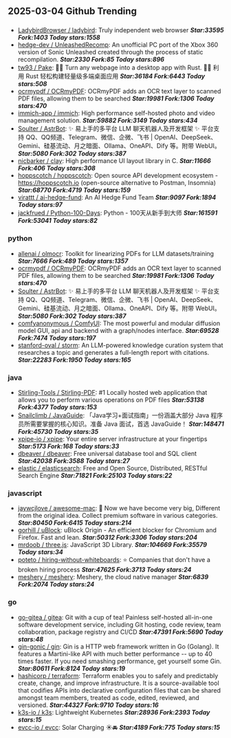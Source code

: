 ## 2025-03-04 Github Trending

### 
* [LadybirdBrowser / ladybird](https://github.com/LadybirdBrowser/ladybird): Truly independent web browser ***Star:33595 Fork:1403 Today stars:1558***
* [hedge-dev / UnleashedRecomp](https://github.com/hedge-dev/UnleashedRecomp): An unofficial PC port of the Xbox 360 version of Sonic Unleashed created through the process of static recompilation. ***Star:2330 Fork:85 Today stars:896***
* [tw93 / Pake](https://github.com/tw93/Pake): 🤱🏻 Turn any webpage into a desktop app with Rust. 🤱🏻 利用 Rust 轻松构建轻量级多端桌面应用 ***Star:36184 Fork:6443 Today stars:508***
* [ocrmypdf / OCRmyPDF](https://github.com/ocrmypdf/OCRmyPDF): OCRmyPDF adds an OCR text layer to scanned PDF files, allowing them to be searched ***Star:19981 Fork:1306 Today stars:470***
* [immich-app / immich](https://github.com/immich-app/immich): High performance self-hosted photo and video management solution. ***Star:59882 Fork:3149 Today stars:434***
* [Soulter / AstrBot](https://github.com/Soulter/AstrBot): ✨ 易上手的多平台 LLM 聊天机器人及开发框架 ✨ 平台支持 QQ、QQ频道、Telegram、微信、企微、飞书 | OpenAI、DeepSeek、Gemini、硅基流动、月之暗面、Ollama、OneAPI、Dify 等。附带 WebUI。 ***Star:5080 Fork:302 Today stars:387***
* [nicbarker / clay](https://github.com/nicbarker/clay): High performance UI layout library in C. ***Star:11666 Fork:406 Today stars:308***
* [hoppscotch / hoppscotch](https://github.com/hoppscotch/hoppscotch): Open source API development ecosystem - https://hoppscotch.io (open-source alternative to Postman, Insomnia) ***Star:68770 Fork:4719 Today stars:159***
* [virattt / ai-hedge-fund](https://github.com/virattt/ai-hedge-fund): An AI Hedge Fund Team ***Star:9097 Fork:1894 Today stars:97***
* [jackfrued / Python-100-Days](https://github.com/jackfrued/Python-100-Days): Python - 100天从新手到大师 ***Star:161591 Fork:53041 Today stars:82***

### python
* [allenai / olmocr](https://github.com/allenai/olmocr): Toolkit for linearizing PDFs for LLM datasets/training ***Star:7666 Fork:489 Today stars:1357***
* [ocrmypdf / OCRmyPDF](https://github.com/ocrmypdf/OCRmyPDF): OCRmyPDF adds an OCR text layer to scanned PDF files, allowing them to be searched ***Star:19981 Fork:1306 Today stars:470***
* [Soulter / AstrBot](https://github.com/Soulter/AstrBot): ✨ 易上手的多平台 LLM 聊天机器人及开发框架 ✨ 平台支持 QQ、QQ频道、Telegram、微信、企微、飞书 | OpenAI、DeepSeek、Gemini、硅基流动、月之暗面、Ollama、OneAPI、Dify 等。附带 WebUI。 ***Star:5080 Fork:302 Today stars:387***
* [comfyanonymous / ComfyUI](https://github.com/comfyanonymous/ComfyUI): The most powerful and modular diffusion model GUI, api and backend with a graph/nodes interface. ***Star:69528 Fork:7474 Today stars:197***
* [stanford-oval / storm](https://github.com/stanford-oval/storm): An LLM-powered knowledge curation system that researches a topic and generates a full-length report with citations. ***Star:22283 Fork:1950 Today stars:165***

### java
* [Stirling-Tools / Stirling-PDF](https://github.com/Stirling-Tools/Stirling-PDF): #1 Locally hosted web application that allows you to perform various operations on PDF files ***Star:53138 Fork:4377 Today stars:153***
* [Snailclimb / JavaGuide](https://github.com/Snailclimb/JavaGuide): 「Java学习+面试指南」一份涵盖大部分 Java 程序员所需要掌握的核心知识。准备 Java 面试，首选 JavaGuide！ ***Star:148471 Fork:45730 Today stars:35***
* [xpipe-io / xpipe](https://github.com/xpipe-io/xpipe): Your entire server infrastructure at your fingertips ***Star:5173 Fork:168 Today stars:33***
* [dbeaver / dbeaver](https://github.com/dbeaver/dbeaver): Free universal database tool and SQL client ***Star:42038 Fork:3588 Today stars:27***
* [elastic / elasticsearch](https://github.com/elastic/elasticsearch): Free and Open Source, Distributed, RESTful Search Engine ***Star:71821 Fork:25103 Today stars:22***

### javascript
* [jaywcjlove / awesome-mac](https://github.com/jaywcjlove/awesome-mac):  Now we have become very big, Different from the original idea. Collect premium software in various categories. ***Star:80450 Fork:6415 Today stars:214***
* [gorhill / uBlock](https://github.com/gorhill/uBlock): uBlock Origin - An efficient blocker for Chromium and Firefox. Fast and lean. ***Star:50312 Fork:3306 Today stars:204***
* [mrdoob / three.js](https://github.com/mrdoob/three.js): JavaScript 3D Library. ***Star:104669 Fork:35579 Today stars:34***
* [poteto / hiring-without-whiteboards](https://github.com/poteto/hiring-without-whiteboards): ⭐️ Companies that don't have a broken hiring process ***Star:47625 Fork:3713 Today stars:24***
* [meshery / meshery](https://github.com/meshery/meshery): Meshery, the cloud native manager ***Star:6839 Fork:2074 Today stars:24***

### go
* [go-gitea / gitea](https://github.com/go-gitea/gitea): Git with a cup of tea! Painless self-hosted all-in-one software development service, including Git hosting, code review, team collaboration, package registry and CI/CD ***Star:47391 Fork:5690 Today stars:48***
* [gin-gonic / gin](https://github.com/gin-gonic/gin): Gin is a HTTP web framework written in Go (Golang). It features a Martini-like API with much better performance -- up to 40 times faster. If you need smashing performance, get yourself some Gin. ***Star:80611 Fork:8124 Today stars:19***
* [hashicorp / terraform](https://github.com/hashicorp/terraform): Terraform enables you to safely and predictably create, change, and improve infrastructure. It is a source-available tool that codifies APIs into declarative configuration files that can be shared amongst team members, treated as code, edited, reviewed, and versioned. ***Star:44327 Fork:9710 Today stars:16***
* [k3s-io / k3s](https://github.com/k3s-io/k3s): Lightweight Kubernetes ***Star:28936 Fork:2393 Today stars:15***
* [evcc-io / evcc](https://github.com/evcc-io/evcc): Solar Charging ☀️🚘 ***Star:4189 Fork:775 Today stars:15***
